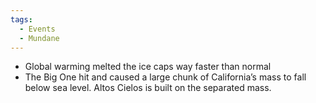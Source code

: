 ```yaml
---
tags:
  - Events
  - Mundane
---
```

- Global warming melted the ice caps way faster than normal
- The Big One hit and caused a large chunk of California’s mass to fall below sea level. Altos Cielos is built on the separated mass.